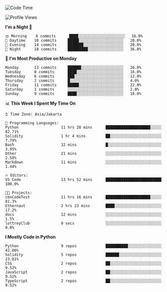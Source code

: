 <!--START_SECTION:waka-->
![Code Time](http://img.shields.io/badge/Code%20Time-1%2C347%20hrs%206%20mins-blue)

![Profile Views](http://img.shields.io/badge/Profile%20Views-0-blue)

**I'm a Night 🦉** 

```text
🌞 Morning    8 commits      ████░░░░░░░░░░░░░░░░░░░░░   16.0% 
🌆 Daytime    10 commits     █████░░░░░░░░░░░░░░░░░░░░   20.0% 
🌃 Evening    14 commits     ███████░░░░░░░░░░░░░░░░░░   28.0% 
🌙 Night      18 commits     █████████░░░░░░░░░░░░░░░░   36.0%

```
📅 **I'm Most Productive on Monday** 

```text
Monday       13 commits     ██████░░░░░░░░░░░░░░░░░░░   26.0% 
Tuesday      8 commits      ████░░░░░░░░░░░░░░░░░░░░░   16.0% 
Wednesday    6 commits      ███░░░░░░░░░░░░░░░░░░░░░░   12.0% 
Thursday     2 commits      █░░░░░░░░░░░░░░░░░░░░░░░░   4.0% 
Friday       11 commits     █████░░░░░░░░░░░░░░░░░░░░   22.0% 
Saturday     1 commits      ░░░░░░░░░░░░░░░░░░░░░░░░░   2.0% 
Sunday       9 commits      ████░░░░░░░░░░░░░░░░░░░░░   18.0%

```


📊 **This Week I Spent My Time On** 

```text
⌚︎ Time Zone: Asia/Jakarta

💬 Programming Languages: 
Python                   11 hrs 28 mins      ████████████████████░░░░░   82.71% 
Solidity                 1 hr 4 mins         ██░░░░░░░░░░░░░░░░░░░░░░░   7.79% 
Bash                     32 mins             █░░░░░░░░░░░░░░░░░░░░░░░░   3.95% 
Other                    21 mins             ░░░░░░░░░░░░░░░░░░░░░░░░░   2.58% 
Markdown                 11 mins             ░░░░░░░░░░░░░░░░░░░░░░░░░   1.44%

🔥 Editors: 
VS Code                  13 hrs 52 mins      █████████████████████████   100.0%

🐱‍💻 Projects: 
cbnCodeTest              11 hrs 16 mins      ████████████████████░░░░░   81.3% 
Ethernaut                2 hrs 23 mins       ████░░░░░░░░░░░░░░░░░░░░░   17.2% 
docs                     12 mins             ░░░░░░░░░░░░░░░░░░░░░░░░░   1.5% 
lottreyClub              0 secs              ░░░░░░░░░░░░░░░░░░░░░░░░░   0.0%

```

**I Mostly Code in Python** 

```text
Python                   9 repos             ██████████░░░░░░░░░░░░░░░   42.86% 
Solidity                 5 repos             ██████░░░░░░░░░░░░░░░░░░░   23.81% 
CSS                      2 repos             ██░░░░░░░░░░░░░░░░░░░░░░░   9.52% 
JavaScript               2 repos             ██░░░░░░░░░░░░░░░░░░░░░░░   9.52% 
TypeScript               2 repos             ██░░░░░░░░░░░░░░░░░░░░░░░   9.52%

```



<!--END_SECTION:waka-->
